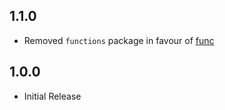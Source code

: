 ## 1.1.0

* Removed `functions` package in favour of [func](https://pub.dartlang.org/packages/func)

## 1.0.0

* Initial Release